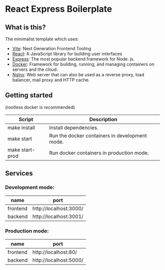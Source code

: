 # React Express Boilerplate

## What is this?

The minimalist template which uses:

- [Vite](https://vitejs.dev): Next Generation Frontend Tooling
- [React](https://reactjs.org): A JavaScript library for building user interfaces
- [Express](https://expressjs.com/): The most popular backend framework for Node. js.
- [Docker](https://www.docker.com/): Framework for building, running, and managing containers on servers and the cloud.
- [Nginx](https://www.nginx.com/): Web server that can also be used as a reverse proxy, load balancer, mail proxy and HTTP cache.

## Getting started

(rootless docker is recommended)

| Script          | Description                                    |
| --------------- | ---------------------------------------------- |
| make install    | Install dependencies.                          |
| make start      | Run the docker containers in development mode. |
| make start-prod | Run docker containers in production mode.      |

## Services

### Development mode:

| name     | port                   |
| -------- | ---------------------- |
| frontend | http://localhost:3000/ |
| backend  | http://localhost:3001/ |

### Production mode:

| name     | port                   |
| -------- | ---------------------- |
| frontend | http://localhost:80/   |
| backend  | http://localhost:5000/ |
